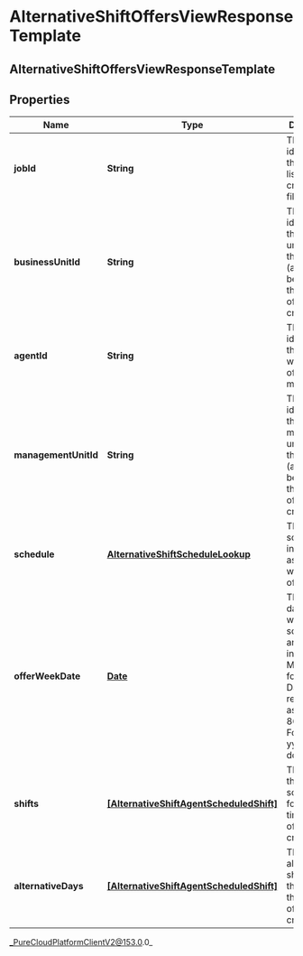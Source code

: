 # AlternativeShiftOffersViewResponseTemplate

## AlternativeShiftOffersViewResponseTemplate

## Properties

|Name | Type | Description | Notes|
|------------ | ------------- | ------------- | -------------|
| **jobId** | **String** | The unique identifier of the async list job that created this file | |
| **businessUnitId** | **String** | The unique identifier of the business unit to which the user (agent) belongs at the time the offer is created | |
| **agentId** | **String** | The unique identifier of the agent for whom the offer was made | |
| **managementUnitId** | **String** | The unique identifier of the management unit to which the user (agent) belongs at the time the offer is created | |
| **schedule** | [**AlternativeShiftScheduleLookup**](AlternativeShiftScheduleLookup) | The existing schedule information associated with the offer | |
| **offerWeekDate** | [**Date**](Date) | The first date of the week for the schedule we are querying in yyyy-MM-dd format. Dates are represented as an ISO-8601 string. For example: yyyy-MM-dd | |
| **shifts** | [**[AlternativeShiftAgentScheduledShift]**](AlternativeShiftAgentScheduledShift) | The shifts the agent is scheduled for at the time the offer is created | |
| **alternativeDays** | [**[AlternativeShiftAgentScheduledShift]**](AlternativeShiftAgentScheduledShift) | The offered alternative shift days in this week at the time the offer is created | |



_PureCloudPlatformClientV2@153.0.0_
